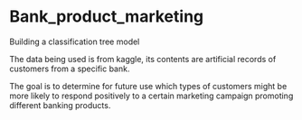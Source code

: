 # Bank_product_marketing
Building a classification tree model

The data being used is from kaggle, its contents are artificial records of customers from a specific bank.

The goal is to determine for future use which types of customers might be more likely to respond positively to a certain marketing campaign promoting different banking products.

